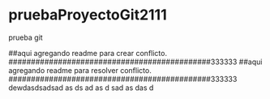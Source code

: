 # pruebaProyectoGit2111
prueba git 


##aqui agregando readme para crear conflicto. #############################################333333
##aqui agregando readme para resolver conflicto. #############################################333333
dewdasdsadsad
as
ds
ad
as
d
sad
as
das
d
